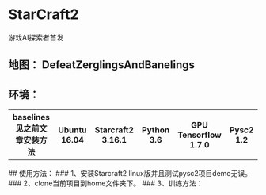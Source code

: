 # StarCraft2
游戏AI探索者首发
## 地图： DefeatZerglingsAndBanelings
## 环境： 
 <table>
  <tr>
    <th>baselines 见之前文章安装方法</th>
    <th>Ubuntu          16.04</th>
    <th>Starcraft2      3.16.1</th>
    <th>Python          3.6</th>
    <th>GPU Tensorflow  1.7.0</th>
    <th>Pysc2           1.2</th>
  </tr>
<table>
## 使用方法：
       ### 1、安装Starcraft2 linux版并且测试pysc2项目demo无误。
       ### 2、clone当前项目到home文件夹下。
       ### 3、训练方法： 

